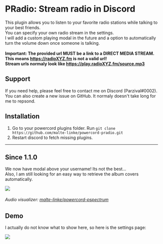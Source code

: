 # PRadio: Stream radio in Discord

This plugin allows you to listen to your favorite radio stations while talking to your best friends. <br>
You can specify your own radio stream in the settings.<br>
I will add a custom playing modal in the future and a option to automatically turn the volume down once someone is talking.<br>
<br>
<b>
  Important: The provided url MUST be a link to a DIRECT MEDIA STREAM. This means https://radioXYZ.fm is not a valid url!<br>
  Stream urls normaly look like https://play.radioXYZ.fm/source.mp3
</b>

## Support

If you need help, please feel free to contact me on Discord (Parzival#0002).<br>
You can also create a new issue on GitHub. It normaly doesn't take long for me to repsond.

## Installation

1. Go to your powercord plugins folder. Run ``git clone https://github.com/malte-linke/powercord-pradio.git``
2. Restart discord to fetch missing plugins.

---

## Since 1.1.0

We now have modal above your username! Its not the best...<br>
Also, I am still looking for an easy way to retrieve the album covers automatically.<br>

<img src=https://i.imgur.com/117tEfr.png>

###### Audio visualizer: <a href="//github.com/malte-linke/powercord-pspectrum">malte-linke/powercord-pspectrum</a>

## Demo

I actually do not know what to show here, so here is the settings page:

<img src="https://i.imgur.com/HkaOVg2.png">

